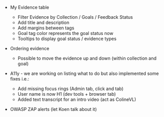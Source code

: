 
* My Evidence table
	* Filter Evidence by Collection / Goals / Feedback Status 
	* Add title and description
	* Add margins between tags
	* Goal tag color represents the goal status now
	* Tooltips to display goal status / evidence types

* Ordering evidence
	* Possible to move the evidence up and down (within collection and goal)

* A11y - we are working on listing what to do but also implemented some fixes i.e.:
	* Add missing focus rings (Admin tab, click and tab)
	* User name is now H1 (dev tools + browser tab)
	* Added text transcript for an intro video (act as ColineVL)

* OWASP ZAP alerts (let Koen talk about it)